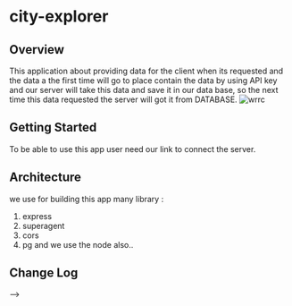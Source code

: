 # city-explorer

## Overview

This application about providing data for the client when its requested and the data a the first time will go to place contain the data by using API key and our server will take this data and save it in our data base, so the next time this data requested the server will got it from DATABASE.
 ![wrrc](https://content.altexsoft.com/media/2019/07/word-image-39.png)

## Getting Started
To be able to use this app user need our link to connect the server.

## Architecture
we use for building this app many library :
1. express
2. superagent
3. cors
4. pg
 and we use the node also.. 

## Change Log
<!-- Use this area to document the iterative changes made to your application as each feature is successfully implemented. Use time stamps. Here's an examples:

01-01-2001 4:59pm - Application now has a fully-functional express server, with a GET route for the location resource.

## Credits and Collaborations
<!-- Give credit (and a link) to other people or resources that helped you build this application. -->
-->